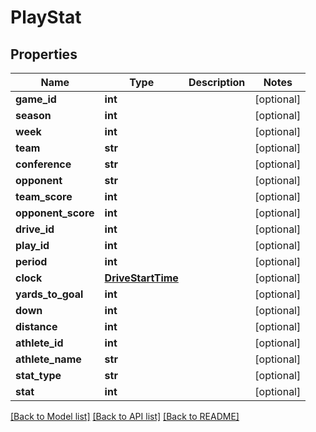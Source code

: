 # PlayStat

## Properties
Name | Type | Description | Notes
------------ | ------------- | ------------- | -------------
**game_id** | **int** |  | [optional] 
**season** | **int** |  | [optional] 
**week** | **int** |  | [optional] 
**team** | **str** |  | [optional] 
**conference** | **str** |  | [optional] 
**opponent** | **str** |  | [optional] 
**team_score** | **int** |  | [optional] 
**opponent_score** | **int** |  | [optional] 
**drive_id** | **int** |  | [optional] 
**play_id** | **int** |  | [optional] 
**period** | **int** |  | [optional] 
**clock** | [**DriveStartTime**](DriveStartTime.md) |  | [optional] 
**yards_to_goal** | **int** |  | [optional] 
**down** | **int** |  | [optional] 
**distance** | **int** |  | [optional] 
**athlete_id** | **int** |  | [optional] 
**athlete_name** | **str** |  | [optional] 
**stat_type** | **str** |  | [optional] 
**stat** | **int** |  | [optional] 

[[Back to Model list]](../README.md#documentation-for-models) [[Back to API list]](../README.md#documentation-for-api-endpoints) [[Back to README]](../README.md)


